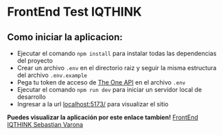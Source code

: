 # FrontEnd Test IQTHINK

## Como iniciar la aplicacion:

- Ejecutar el comando `npm install` para instalar todas las dependencias del proyecto
- Crear un archivo `.env` en el directorio raiz y seguir la misma estructura del archivo `.env.example`
- Pega tu token de acceso de [The One API](https://the-one-api.dev/documentation) en el archivo `.env`
- Ejecutar el comando `npm run dev` para iniciar un servidor local de desarrollo
- Ingresar a la url [localhost:5173/](http://127.0.0.1:5173/) para visualizar el sitio

**Puedes visualizar la aplicación por este enlace tambien!** [FrontEnd IQTHINK Sebastian Varona](https://frontend-iqthink.vercel.app/)
